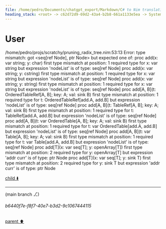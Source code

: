 ```yaml
---
file: /home/pedro/Documents/chatgpt_export/Markdown/C# to Nim translation.md
heading_stack: <root> -> c62d72d9-69d2-43a4-b2b8-661a1133e5ea -> System -> 5a0b0a56-d40a-4cbd-b9cd-723b26f630d1 -> System -> aaa29c1a-79ad-4c94-b557-f135da09a3d7 -> User -> d005864f-c7a0-487f-9627-1ff49abcab93 -> Assistant -> aaa2f9df-dd43-4caf-a6bc-ca77cac9e1c5 -> User -> a12fb9a7-62bb-46e0-a9a8-7fc51c7009da -> Assistant -> 69aab37f-d4ee-41f7-a789-7eca71c005cf -> Tool -> bcf1cfdc-39cd-4551-9d06-ede27de04b48 -> Assistant -> aaa2edf5-0b42-49f8-a5c0-a97c5bee9d91 -> User -> a351ab8e-baee-4d92-8de9-a38813279c94 -> Assistant -> bfb434b3-33f7-4d1f-afb1-da19223bb5da -> Tool -> 5bebe040-e653-49aa-b6a9-c738d439c220 -> Assistant -> aaa2cc40-b6be-42db-b14f-af5b8e6c4752 -> User
---
```

# User

/home/pedro/projs/scratchy/pruning_radix_tree.nim:53:13 Error: type mismatch: got <seq[ref Node], ptr Node>
but expected one of:
proc add(x: var string; y: char)
  first type mismatch at position: 1
  required type for x: var string
  but expression 'nodeList' is of type: seq[ref Node]
proc add(x: var string; y: cstring)
  first type mismatch at position: 1
  required type for x: var string
  but expression 'nodeList' is of type: seq[ref Node]
proc add(x: var string; y: string)
  first type mismatch at position: 1
  required type for x: var string
  but expression 'nodeList' is of type: seq[ref Node]
proc add[A, B](t: OrderedTableRef[A, B]; key: A; val: sink B)
  first type mismatch at position: 1
  required type for t: OrderedTableRef[add.A, add.B]
  but expression 'nodeList' is of type: seq[ref Node]
proc add[A, B](t: TableRef[A, B]; key: A; val: sink B)
  first type mismatch at position: 1
  required type for t: TableRef[add.A, add.B]
  but expression 'nodeList' is of type: seq[ref Node]
proc add[A, B](t: var OrderedTable[A, B]; key: A; val: sink B)
  first type mismatch at position: 1
  required type for t: var OrderedTable[add.A, add.B]
  but expression 'nodeList' is of type: seq[ref Node]
proc add[A, B](t: var Table[A, B]; key: A; val: sink B)
  first type mismatch at position: 1
  required type for t: var Table[add.A, add.B]
  but expression 'nodeList' is of type: seq[ref Node]
proc add[T](x: var seq[T]; y: openArray[T])
  first type mismatch at position: 2
  required type for y: openArray[T]
  but expression 'addr curr' is of type: ptr Node
proc add[T](x: var seq[T]; y: sink T)
  first type mismatch at position: 2
  required type for y: sink T
  but expression 'addr curr' is of type: ptr Node



[child ⬇️](#b6440f7e-f8f7-40e7-b3d2-9c1067444115)

---

(main branch ⎇)
###### b6440f7e-f8f7-40e7-b3d2-9c1067444115
[parent ⬆️](#aaa2cc40-b6be-42db-b14f-af5b8e6c4752)
